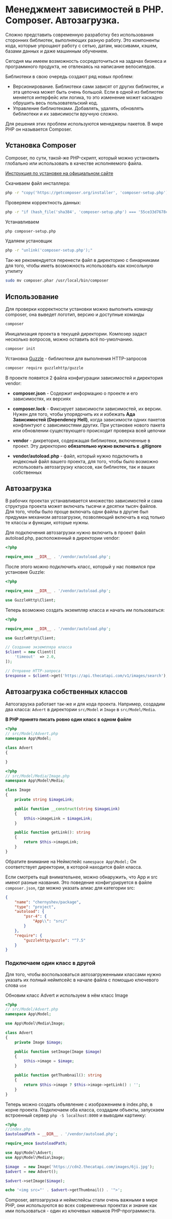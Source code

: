 # Менеджмент зависимостей в PHP. Composer. Автозагрузка.

Сложно представить современную разработку без использования сторонних библиотек, выполняющих разную работу. Это компоненты кода, которые упрощают работу с сетью, датам, массивами, кэшем, базами данных и даже машинным обучением.

Сегодня мы имеем возможность сосредоточиться на задачах бизнеса и программного продукта, не отвлекаясь на написание велосипедов.

Библиотеки в свою очередь создают ряд новых проблем:
 - Версионирование. Библиотеки сами зависят от других библиотек, и эта цепочка может быть очень большой. Если в одной из библиотек меняется интерфейс или логика, то это изменение может каскадно обрушить весь пользовательский код.
 - Управление библиотеками. Добавлять, удалять, обновлять библиотеки и их зависимости вручную сложно.

 Для решения этих проблем используются менеджеры пакетов. В мире PHP он называется Composer.

## Установка Composer
Composer, по сути, такой-же PHP-скрипт, который можно установить глобально или использовать в качестве исполняемого файла.

[Инструкция по установке на официальном сайте](https://getcomposer.org/download/)

Скачиваем файл инсталлера:
```bash
php -r "copy('https://getcomposer.org/installer', 'composer-setup.php');"
```
Проверяем корректность данных:
```bash
php -r "if (hash_file('sha384', 'composer-setup.php') === '55ce33d7678c5a611085589f1f3ddf8b3c52d662cd01d4ba75c0ee0459970c2200a51f492d557530c71c15d8dba01eae') { echo 'Installer verified'; } else { echo 'Installer corrupt'; unlink('composer-setup.php'); } echo PHP_EOL;"
```

Устанавливаем
```bash
php composer-setup.php
```

Удаляем установщик
```bash
php -r "unlink('composer-setup.php');"
```

Так-же рекомендуется перенести файл в директорию с бинарниками для того, чтобы иметь возможность использовать как консольную утилиту
```bash
sudo mv composer.phar /usr/local/bin/composer
```

## Использование

Для проверки корректности установки можно выполнить команду composer, она выведет логотип, версию и доступные команды
```bash
composer
```

Иницализация проекта в текущей директории. Композер задаст несколько вопросов, можно оставить всё по-умолчанию.
```bash
composer init
```

Установка [Guzzle](https://docs.guzzlephp.org/en/stable/overview.html#installation) - библиотеки для выполнения HTTP-запросов
```bash
composer require guzzlehttp/guzzle
```

В проекте появятся 2 файла конфигурации зависимостей и директория vendor:
- **composer.json** - Содержит информацию о проекте и его зависимостях, их версиях

- **composer.lock** - Фиксирует зависимости зависимостей, их версии.
Нужен для того, чтобы упорядочить их и избежать **Ада Зависимостей (Dependency Hell)**,
когда зависимости одних пакетов конфликтуют с зависимостями других.
При установке нового пакета или обновлении существующего происходит проверка всей цепочки

- **vendor** - дикретория, содержащая библиотеки, включенные в проект. Эту директорию **обязательно нужно включать в .gitignore** 

- **vendor/autoload.php** - файл, который нужно подключить в индексный файл вашего проекта, для того, чтобы было возможно использовать автозагрузку классов, как библиотек, так и ваших собственных

## Автозагрузка
В рабочих проектах устанавливается множество зависимостей и сама структура проекта может включать тысячи и десятки тысяч файлов.   
Для того, чтобы было проще включать одни файлы в другие был придуман механизм автозагрузки, позволяющий включать в код только те классы и функции, которые нужны.

Для подключения автозагрузки нужно включить в проект файл autoload.php, расположенный в директории vendor:
```php
<?php

require_once __DIR__ . '/vendor/autoload.php';
```

После этого можно подключить класс, который у нас появился при установке Guzzle:
```php
<?php

require_once __DIR__ . '/vendor/autoload.php';

use GuzzleHttp\Client;
```

Теперь возможно создать экземпляр класса и начать им пользоваться:
```php
<?php

require_once __DIR__ . '/vendor/autoload.php';

use GuzzleHttp\Client;

// Создание экземпляра класса
$client = new Client([
    'timeout'  => 2.0,
]);

// Отправке HTTP-запроса
$response = $client->get('https://api.thecatapi.com/v1/images/search');
```

## Автозагрузка собственных классов
Автозгарузка работает так-же и для кода проекта.
Например, создадим два класса: ```Advert``` в директории ```src/Model``` и ```Image``` в ```src/Model/Media```.

**В PHP принято писать ровно один класс в одном файле**
```php
<?php
// src/Model/Advert.php
namespace App\Model;

class Advert
{

}
```
```php
<?php
// src/Model/Media/Image.php
namespace App\Model\Media;

class Image
{
    private string $imageLink;

    public function __construct(string $imageLink)
    {
        $this->imageLink = $imageLink;
    }

    public function getLink(): string
    {
        return $this->imageLink;
    }
}
```
Обратите внимание на Неймспейс ```namespace App\Model;```
Он соответствует директории, в которой находится файл класса.

Если смотреть ещё внимательнее, можно обнаружить, что App и src имеют разные названия. Это поведение конфигурируется в файле ```composer.json```, где можно указать алиас для категории src:
```json
{
    "name": "chernyshev/package",
    "type": "project",
    "autoload": {
        "psr-4": {
            "App\\": "src/"
        }
    },
    "require": {
        "guzzlehttp/guzzle": "^7.5"
    }
}
```

### Подключаем один класс в другой
Для того, чтобы воспользоваться автозагруженными классами нужно указать их полный неймпсейс в начале файла с помощью ключевого слова ```use```

Обновим класс Advert и используем в нём класс Image
```php
<?php
// src/Model/Advert.php
namespace App\Model;

use App\Model\Media\Image;

class Advert
{
    private Image $image;

    public function setImage(Image $image)
    {
        $this->image = $image;
    }

    public function getThumbnail(): string
    {
        return $this->image ? $this->image->getLink() : '';
    }
}
```

Теперь можно создать объявление с изображением в index.php, в корне проекта.
Подключаем оба класса, создадим объекты, запускаем встроенный сервер ```php -S localhost:8000``` и выводим картинку:

```php
<?php
//index.php
$autoloadPath = __DIR__ . '/vendor/autoload.php';

require_once $autoloadPath;

use App\Model\Advert;
use App\Model\Media\Image;

$image  = new Image('https://cdn2.thecatapi.com/images/6ji.jpg');
$advert = new Advert();

$advert->setImage($image);

echo '<img src="' . $advert->getThumbnail() . '">';
```

Composer, автозагрузка и неймспейсы стали очень важными в мире PHP, они используются во всех современных проектах и знание как ими пользоваться - один из ключевых навыков PHP-программиста.